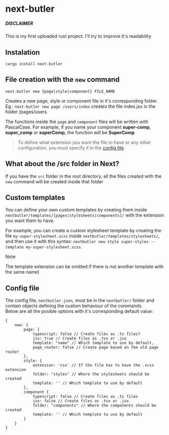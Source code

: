 # next-butler

##### DISCLAIMER
This is my first uploaded rust project. I'll try to improve it's readability

## Instalation
```cargo install next-butler```

## File creation with the `new` command
```next-butler new {page|style|component} FILE_NAME```

Creates a new page, style or component file in it's corresponding folder.  
Eg.: `next-butler new page /users/index` creates the file index.jsx in the folder /pages/users

The functions inside the `page` and `component` files will be written with PascalCase. 
For example, if you name your component **super-comp**, **super_comp** or **superComp**, the function will be **SuperComp**

> To define what extension you want the file to have or any other configuration, you must specify it in the [config file](#config-file)

## What about the /src folder in Next?
If you have the `src` folder in the root directory, all the files created with the `new` command will be created inside that folder

## Custom templates
You can define your own custom templates by creating them inside
`nextbutler/templates/[pages|stylesheets|components]/` with the extension you
want them to have.

For example, you can create a custom stylesheet template by creating the file
`my-super-stylesheet.scss` inside `nextbutler/templates/stylesheets/`, and
then use it with this syntax:
`nextbutler new style super-styles --template my-super-stylesheet.scss`.
> [!NOTE]
> The template extension can be omitted if there is not another template with the same name)

## Config file
The config file, `nextbutler.json`, must be in the `nextbutler/` folder and
contain objects defining the custom behaviour of the commands.  
Below are all the posible options with it's corresponding default value:

    {
        new: {
            page: {
                typescript: false // Create files as .ts files?
                jsx: true // Create files as .tsx or .jsx
                template: "name" // Which template to use by default,
                page_router: false // Create page based on the old page router
            },
            style: {
                extension: 'css' // If the file has to have the .scss extension
                folder: "styles" // Where the stylesheets should be created
                template: '' // Which template to use by default
            },
            component {
                typescript: false // Create files as .ts files
                jsx: false // Create files as .tsx or .jsx
                folder: "components" // Where the components should be created
                template: '' // Which template to use by default 
            }
        }
    }

